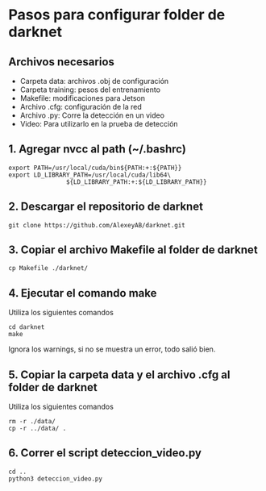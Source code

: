 # Pasos para configurar folder de darknet

## Archivos necesarios
- Carpeta data: archivos .obj de configuración
- Carpeta training: pesos del entrenamiento
- Makefile: modificaciones para Jetson
- Archivo .cfg: configuración de la red
- Archivo .py: Corre la detección en un video
- Video: Para utilizarlo en la prueba de detección

## 1. Agregar nvcc al path (~/.bashrc)

    export PATH=/usr/local/cuda/bin${PATH:+:${PATH}}
    export LD_LIBRARY_PATH=/usr/local/cuda/lib64\
                    ${LD_LIBRARY_PATH:+:${LD_LIBRARY_PATH}}

## 2. Descargar el repositorio de darknet
    
    git clone https://github.com/AlexeyAB/darknet.git

## 3. Copiar el archivo Makefile al folder de darknet

    cp Makefile ./darknet/

## 4. Ejecutar el comando make
Utiliza los siguientes comandos

    cd darknet
    make

Ignora los warnings, si no se muestra un error, todo salió bien.

## 5. Copiar la carpeta data y el archivo .cfg al folder de darknet
Utiliza los siguientes comandos

    rm -r ./data/
    cp -r ../data/ .

## 6. Correr el script deteccion_video.py

    cd ..
    python3 deteccion_video.py